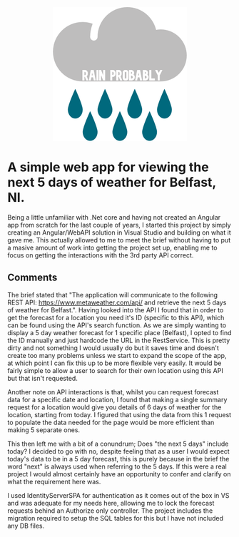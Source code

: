 <p align="center"><img src="https://github.com/dev-john-reid/RainProbably/blob/master/ClientApp/src/assets/rp.png"  width="300" height="300" /></p>

# A simple web app for viewing the next 5 days of weather for Belfast, NI.

Being a little unfamiliar with .Net core and having not created an Angular app from scratch for the last couple of years, I started this project by simply creating an Angular/WebAPI solution in Visual Studio and building on what it gave me. This actually allowed to me to meet the brief without having to put a masive amount of work into getting the project set up, enabling me to focus on getting the interactions with the 3rd party API correct.

## Comments

The brief stated that "The application will communicate to the following REST API: https://www.metaweather.com/api/ and retrieve the next 5 days of weather for Belfast.". Having looked into the API I found that in order to get the forecast for a location you need it's ID (specific to this API), which can be found using the API's search function. As we are simply wanting to display a 5 day weather forecast for 1 specific place (Belfast), I opted to find the ID manually and just hardcode the URL in the RestService. This is pretty dirty and not something I would usually do but it saves time and doesn't create too many problems unless we start to expand the scope of the app, at which point I can fix this up to be more flexible very easily. It would be fairly simple to allow a user to search for their own location using this API but that isn't requested.

Another note on API interactions is that, whilst you can request forecast data for a specific date and location, I found that making a single summary request for a location would give you details of 6 days of weather for the location, starting from today. I figured that using the data from this 1 request to populate the data needed for the page would be more efficient than making 5 separate ones. 

This then left me with a bit of a conundrum; Does "the next 5 days" include today? I decided to go with no, despite feeling that as a user I would expect today's data to be in a 5 day forecast, this is purely because in the brief the word "next" is always used when referring to the 5 days. If this were a real project I would almost certainly have an opportunity to confer and clarify on what the requirement here was.

I used IdentityServerSPA for authentication as it comes out of the box in VS and was adequate for my needs here, allowing me to lock the forecast requests behind an Authorize only controller. The project includes the migration required to setup the SQL tables for this but I have not included any DB files.



    
